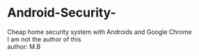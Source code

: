 # Android-Security-<br>
Cheap home security system with Androids and Google Chrome<br>
I am not the author of this<br>
author: M.B 
